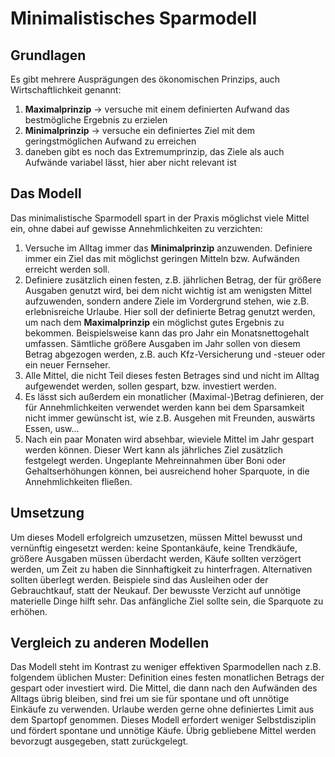 # Minimalistisches Sparmodell

## Grundlagen

Es gibt mehrere Ausprägungen des ökonomischen Prinzips, auch Wirtschaftlichkeit genannt:

1.  **Maximalprinzip** → versuche mit einem definierten Aufwand das bestmögliche Ergebnis zu erzielen
2.  **Minimalprinzip** → versuche ein definiertes Ziel mit dem geringstmöglichen Aufwand zu erreichen
3.  daneben gibt es noch das Extremumprinzip, das Ziele als auch Aufwände variabel lässt, hier aber nicht relevant ist

## Das Modell

Das minimalistische Sparmodell spart in der Praxis möglichst viele Mittel ein, ohne dabei auf gewisse Annehmlichkeiten zu verzichten:

1.  Versuche im Alltag immer das **Minimalprinzip** anzuwenden. Definiere immer ein Ziel das mit möglichst geringen Mitteln bzw. Aufwänden erreicht werden soll.
2.  Definiere zusätzlich einen festen, z.B. jährlichen Betrag, der für größere Ausgaben genutzt wird, bei dem nicht wichtig ist am wenigsten Mittel aufzuwenden, sondern andere Ziele im Vordergrund stehen, wie z.B. erlebnisreiche Urlaube. Hier soll der definierte Betrag genutzt werden, um nach dem **Maximalprinzip** ein möglichst gutes Ergebnis zu bekommen. Beispielsweise kann das pro Jahr ein Monatsnettogehalt umfassen. Sämtliche größere Ausgaben im Jahr sollen von diesem Betrag abgezogen werden, z.B. auch Kfz-Versicherung und -steuer oder ein neuer Fernseher.
3.  Alle Mittel, die nicht Teil dieses festen Betrages sind und nicht im Alltag aufgewendet werden, sollen gespart, bzw. investiert werden.
4.  Es lässt sich außerdem ein monatlicher (Maximal-)Betrag definieren, der für Annehmlichkeiten verwendet werden kann bei dem Sparsamkeit nicht immer gewünscht ist, wie z.B. Ausgehen mit Freunden, auswärts Essen, usw...
5.  Nach ein paar Monaten wird absehbar, wieviele Mittel im Jahr gespart werden können. Dieser Wert kann als jährliches Ziel zusätzlich festgelegt werden. Ungeplante Mehreinnahmen über Boni oder Gehaltserhöhungen können, bei ausreichend hoher Sparquote, in die Annehmlichkeiten fließen.

## Umsetzung

Um dieses Modell erfolgreich umzusetzen, müssen Mittel bewusst und vernünftig eingesetzt werden: keine Spontankäufe, keine Trendkäufe, größere Ausgaben müssen überdacht werden, Käufe sollten verzögert werden, um Zeit zu haben die Sinnhaftigkeit zu hinterfragen. Alternativen sollten überlegt werden. Beispiele sind das Ausleihen oder der Gebrauchtkauf, statt der Neukauf. Der bewusste Verzicht auf unnötige materielle Dinge hilft sehr. Das anfängliche Ziel sollte sein, die Sparquote zu erhöhen.

## Vergleich zu anderen Modellen

Das Modell steht im Kontrast zu weniger effektiven Sparmodellen nach z.B. folgendem üblichen Muster: Definition eines festen monatlichen Betrags der gespart oder investiert wird. Die Mittel, die dann nach den Aufwänden des Alltags übrig bleiben, sind frei um sie für spontane und oft unnötige Einkäufe zu verwenden. Urlaube werden gerne ohne definiertes Limit aus dem Spartopf genommen. Dieses Modell erfordert weniger Selbstdisziplin und fördert spontane und unnötige Käufe. Übrig gebliebene Mittel werden bevorzugt ausgegeben, statt zurückgelegt.
